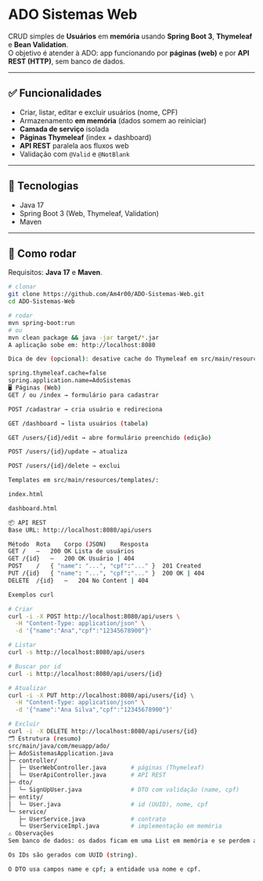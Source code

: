 # ADO Sistemas Web

CRUD simples de **Usuários** em **memória** usando **Spring Boot 3**, **Thymeleaf** e **Bean Validation**.  
O objetivo é atender à ADO: app funcionando por **páginas (web)** e por **API REST (HTTP)**, sem banco de dados.

---

## ✅ Funcionalidades

- Criar, listar, editar e excluir usuários (nome, CPF)
- Armazenamento **em memória** (dados somem ao reiniciar)
- **Camada de serviço** isolada
- **Páginas Thymeleaf** (index + dashboard)
- **API REST** paralela aos fluxos web
- Validação com `@Valid` e `@NotBlank`

---

## 🧱 Tecnologias

- Java 17
- Spring Boot 3 (Web, Thymeleaf, Validation)
- Maven

---

## 🚀 Como rodar

Requisitos: **Java 17** e **Maven**.

```bash
# clonar
git clone https://github.com/Am4r00/ADO-Sistemas-Web.git
cd ADO-Sistemas-Web

# rodar
mvn spring-boot:run
# ou
mvn clean package && java -jar target/*.jar
A aplicação sobe em: http://localhost:8080

Dica de dev (opcional): desative cache do Thymeleaf em src/main/resources/application.properties:

spring.thymeleaf.cache=false
spring.application.name=AdoSistemas
🖥️ Páginas (Web)
GET / ou /index → formulário para cadastrar

POST /cadastrar → cria usuário e redireciona

GET /dashboard → lista usuários (tabela)

GET /users/{id}/edit → abre formulário preenchido (edição)

POST /users/{id}/update → atualiza

POST /users/{id}/delete → exclui

Templates em src/main/resources/templates/:

index.html

dashboard.html

📦 API REST
Base URL: http://localhost:8080/api/users

Método	Rota	Corpo (JSON)	Resposta
GET	/	—	200 OK Lista de usuários
GET	/{id}	—	200 OK Usuário | 404
POST	/	{ "name": "...", "cpf":"..." }	201 Created
PUT	/{id}	{ "name": "...", "cpf":"..." }	200 OK | 404
DELETE	/{id}	—	204 No Content | 404

Exemplos curl

# Criar
curl -i -X POST http://localhost:8080/api/users \
  -H "Content-Type: application/json" \
  -d '{"name":"Ana","cpf":"12345678900"}'

# Listar
curl -s http://localhost:8080/api/users

# Buscar por id
curl -i http://localhost:8080/api/users/{id}

# Atualizar
curl -i -X PUT http://localhost:8080/api/users/{id} \
  -H "Content-Type: application/json" \
  -d '{"name":"Ana Silva","cpf":"12345678900"}'

# Excluir
curl -i -X DELETE http://localhost:8080/api/users/{id}
🗂️ Estrutura (resumo)
src/main/java/com/meuapp/ado/
├─ AdoSistemasApplication.java
├─ controller/
│  ├─ UserWebController.java       # páginas (Thymeleaf)
│  └─ UserApiController.java       # API REST
├─ dto/
│  └─ SignUpUser.java              # DTO com validação (name, cpf)
├─ entity/
│  └─ User.java                    # id (UUID), nome, cpf
└─ service/
   ├─ UserService.java             # contrato
   └─ UserServiceImpl.java         # implementação em memória
⚠️ Observações
Sem banco de dados: os dados ficam em uma List em memória e se perdem ao reiniciar.

Os IDs são gerados com UUID (string).

O DTO usa campos name e cpf; a entidade usa nome e cpf.
